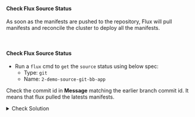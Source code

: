 #### Check Flux Source Status
As soon as the manifests are pushed to the repository, Flux will pull manifests and reconcile the cluster to deploy all the manifests.

<br>

#### Check Flux Source Status
- Run a `flux` cmd to `get` the `source` status using below spec:
    - Type: `git`
    - Name: `2-demo-source-git-bb-app`

Check the commit id in **Message** matching the earlier branch commit id. It means that flux pulled the latests manifests.

<details><summary>Check Solution</summary>

```
flux reconcile source git flux-system

flux get source git 2-demo-source-git-bb-app
```{{exec}}

</details>

<br>

#### Check Flux Kustomization Status
- Run a `flux` cmd to `get` the `Kustomization` status using below spec:
    - Type: `kustomization`
    - Name: `2-demo-kustomize-git-bb-app`

Check the commit id in **Message** matching the earlier branch commit id. It means that flux pulled the latests manifests.

<details><summary>Check Solution</summary>

```
flux get kustomization 2-demo-kustomize-git-bb-app
```{{exec}}

</details>

<br>

##### Check Kubernetes Namespace
A new namespace `2-demo` is created
```
k get ns
```{{exec}}

Check the status of deployment, pod, service are in `RUNNING` state
```
k -n 2-demo get all
```{{exec}}

#### Access the application on its NodePort
Now `access/play` Block Buster App - `version 7.2.0` using the below link:

# [Play Block Buster App - 7.2.0]({{TRAFFIC_HOST1_30002}})
